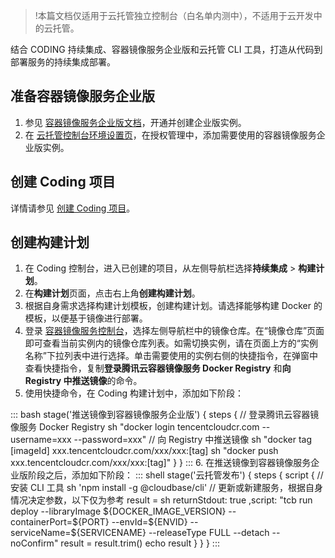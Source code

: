 > !本篇文档仅适用于云托管独立控制台（白名单内测中），不适用于云开发中的云托管。

结合 CODING 持续集成、容器镜像服务企业版和云托管 CLI 工具，打造从代码到部署服务的持续集成部署。

## 准备容器镜像服务企业版

1. 参见 [容器镜像服务企业版文档](https://cloud.tencent.com/document/product/1141/51110)，开通并创建企业版实例。
2. 在 [云托管控制台环境设置页](https://console.cloud.tencent.com/tcbr/env)，在授权管理中，添加需要使用的容器镜像服务企业版实例。

## 创建 Coding 项目

详情请参见 [创建 Coding 项目](https://help.coding.net/docs/start/project.html)。

## 创建构建计划

1. 在 Coding 控制台，进入已创建的项目，从左侧导航栏选择**持续集成** > **构建计划**。
2. 在**构建计划**页面，点击右上角**创建构建计划**。
3. 根据自身需求选择构建计划模板，创建构建计划。请选择能够构建 Docker 的模板，以便基于镜像进行部署。
4. 登录 [容器镜像服务控制台](https://console.cloud.tencent.com/tcr)，选择左侧导航栏中的镜像仓库。在“镜像仓库”页面即可查看当前实例内的镜像仓库列表。如需切换实例，请在页面上方的“实例名称”下拉列表中进行选择。单击需要使用的实例右侧的快捷指令，在弹窗中查看快捷指令，复制**登录腾讯云容器镜像服务 Docker Registry** 和**向 Registry 中推送镜像**的命令。
5. 使用快捷命令，在 Coding 构建计划中，添加如下阶段：
<dx-codeblock>
:::  bash
stage('推送镜像到容器镜像服务企业版') {
  steps {
    // 登录腾讯云容器镜像服务 Docker Registry
    sh "docker login tencentcloudcr.com --username=xxx --password=xxx"
    // 向 Registry 中推送镜像
    sh "docker tag [imageId] xxx.tencentcloudcr.com/xxx/xxx:[tag]
    sh "docker push xxx.tencentcloudcr.com/xxx/xxx:[tag]"
  }
}
:::
</dx-codeblock>
6. 在推送镜像到容器镜像服务企业版阶段之后，添加如下阶段：
<dx-codeblock>
:::  shell
stage('云托管发布') {
  steps {
    script {
      // 安装 CLI 工具
      sh 'npm install -g @cloudbase/cli' 
      // 更新或新建服务，根据自身情况决定参数，以下仅为参考
      result = sh returnStdout: true ,script: "tcb run deploy --libraryImage ${DOCKER_IMAGE_VERSION} --containerPort=${PORT} --envId=${ENVID} --serviceName=${SERVICENAME} --releaseType FULL --detach --noConfirm" 
      result = result.trim()
      echo result
    }
  }
}
:::
</dx-codeblock>

